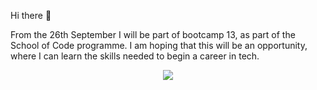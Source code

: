 Hi there 👋

From the 26th September I will be part of bootcamp 13, as part of the School of Code programme. I am hoping that this will be an opportunity, where I can learn the skills needed to begin a career in tech.

<div align="center"> 
  <a href="https://twitter.com/coderRach" target="_blank"><img src="hhttps://github.com/rachvm/rachvm/blob/main/2021%20Twitter%20logo%20-%20blue.png" target="_blank"></a> 
 </div>
